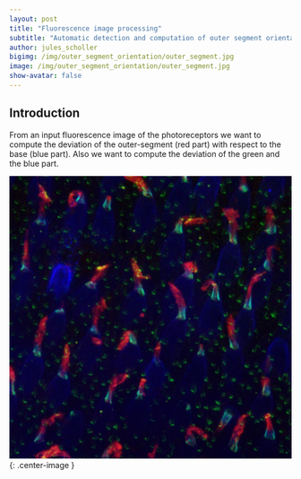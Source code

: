 ```yaml
---
layout: post
title: "Fluorescence image processing"
subtitle: "Automatic detection and computation of outer segment orientation"
author: jules_scholler
bigimg: /img/outer_segment_orientation/outer_segment.jpg
image: /img/outer_segment_orientation/outer_segment.jpg
show-avatar: false
---
```


## Introduction

From an input fluorescence image of the photoreceptors we want to compute the deviation of the outer-segment (red part) with respect to the base (blue part). Also we want to compute the deviation of the green and the blue part.

![Outer segment](../img/outer_segment_orientation/outer_segment.jpg){: .center-image }
